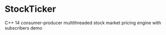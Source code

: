 # StockTicker
C++ 14 consumer-producer multithreaded stock market pricing engine with subscribers demo 
